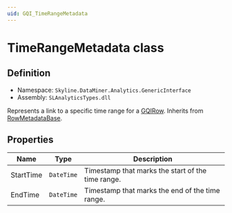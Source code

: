 ```yaml
---
uid: GQI_TimeRangeMetadata
---
```


# TimeRangeMetadata class

## Definition

- Namespace: `Skyline.DataMiner.Analytics.GenericInterface`
- Assembly: `SLAnalyticsTypes.dll`

Represents a link to a specific time range for a [GQIRow](xref:GQI_GQIRow).
Inherits from [RowMetadataBase](xref:GQI_RowMetadataBase).

## Properties

| Name | Type | Description |
| ---- | ---- | ----------- |
| StartTime | `DateTime` | Timestamp that marks the start of the time range. |
| EndTime | `DateTime` | Timestamp that marks the end of the time range. |